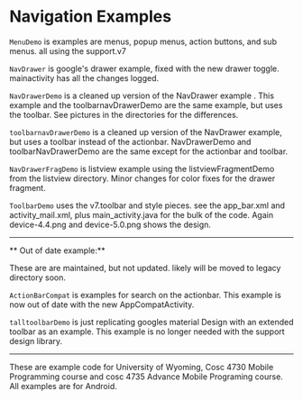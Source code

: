 Navigation Examples
==============

`MenuDemo` is examples are menus, popup menus, action buttons, and sub menus.  all using the support.v7

`NavDrawer` is google's drawer example, fixed with the new drawer toggle.  mainactivity has all the changes logged.

`NavDrawerDemo`  is a cleaned up version of the NavDrawer example . This example and the toolbarnavDrawerDemo are the same example, but uses the toolbar.  See pictures in the directories for the differences.

`toolbarnavDrawerDemo`  is a cleaned up version of the NavDrawer example, but uses a toolbar instead of the actionbar.  NavDrawerDemo and toolbarNavDrawerDemo are the same except for the actionbar and toolbar.  

`NavDrawerFragDemo` is listview example using the listviewFragmentDemo from the listview directory.  Minor changes for color fixes for the drawer fragment.

`ToolbarDemo` uses the v7.toolbar and style pieces.  see the app_bar.xml and activity_mail.xml, plus main_activity.java for the bulk of the code.  Again device-4.4.png and device-5.0.png shows the design.

---

** Out of date example:**

These are are maintained, but not updated.  likely will be moved to legacy directory soon.

`ActionBarCompat` is examples for search on the actionbar.  This example is now out of date with the new AppCompatActivity.

`talltoolbarDemo` is just replicating googles material Design with an extended toolbar as an example.  This example is no longer needed with the support design library.  

---

These are example code for University of Wyoming, Cosc 4730 Mobile Programming course and cosc 4735 Advance Mobile Programing course. 
All examples are for Android.